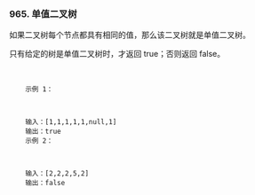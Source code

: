 ### 965. 单值二叉树


如果二叉树每个节点都具有相同的值，那么该二叉树就是单值二叉树。

只有给定的树是单值二叉树时，才返回 true；否则返回 false。

 
```
    示例 1：
    
    
    
    输入：[1,1,1,1,1,null,1]
    输出：true
    示例 2：
    
    
    
    输入：[2,2,2,5,2]
    输出：false

```